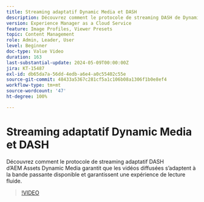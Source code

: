 ```yaml
---
title: Streaming adaptatif Dynamic Media et DASH
description: Découvrez comment le protocole de streaming DASH de Dynamic Media garantit une lecture vidéo fluide.
version: Experience Manager as a Cloud Service
feature: Image Profiles, Viewer Presets
topic: Content Management
role: Admin, Leader, User
level: Beginner
doc-type: Value Video
duration: 163
last-substantial-update: 2024-05-09T00:00:00Z
jira: KT-15487
exl-id: db65da7a-56dd-4edb-a6e4-a0c55402c55e
source-git-commit: 48433a5367c281cf5a1c106b08a1306f1b0e8ef4
workflow-type: tm+mt
source-wordcount: '47'
ht-degree: 100%

---
```


# Streaming adaptatif Dynamic Media et DASH

Découvrez comment le protocole de streaming adaptatif DASH d’AEM Assets Dynamic Media garantit que les vidéos diffusées s’adaptent à la bande passante disponible et garantissent une expérience de lecture fluide.

>[!VIDEO](https://video.tv.adobe.com/v/3443619/?learn=on&captions=fre_fr)
